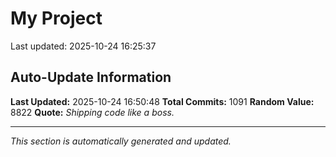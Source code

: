 # My Project


Last updated: 2025-10-24 16:25:37










































































































































































































































































































































































































































































































































































































































































































































































































































































































































































































































































































































































































































































































































































































































































































































## Auto-Update Information

**Last Updated:** 2025-10-24 16:50:48
**Total Commits:** 1091
**Random Value:** 8822
**Quote:** _Shipping code like a boss._

---
_This section is automatically generated and updated._